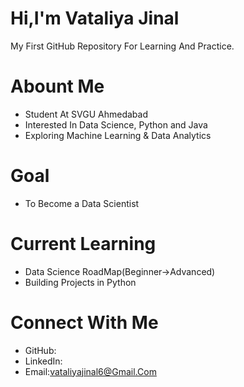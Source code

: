 # Hi,I'm Vataliya Jinal
My First GitHub Repository For Learning And Practice.
# Abount Me 
- Student At SVGU Ahmedabad
- Interested In Data Science, Python and Java
- Exploring Machine Learning & Data Analytics
# Goal 
- To Become a Data Scientist
# Current Learning 
- Data Science RoadMap(Beginner->Advanced)
- Building Projects in Python
# Connect With Me
- GitHub:
- LinkedIn:
- Email:vataliyajinal6@Gmail.Com
  

